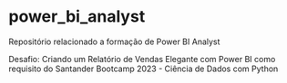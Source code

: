 # power_bi_analyst

Repositório relacionado a formação de Power BI Analyst

Desafio: Criando um Relatório de Vendas Elegante com Power BI como requisito do Santander Bootcamp 2023 - Ciência de Dados com Python
